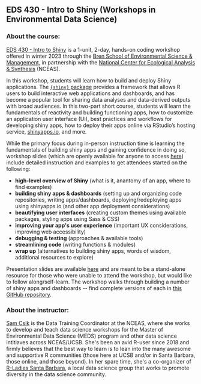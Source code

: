 ## EDS 430 - Intro to Shiny (Workshops in Environmental Data Science)

### About the course: 

[EDS 430 - Intro to Shiny](https://bren.ucsb.edu/courses/eds-430) is a 1-unit, 2-day, hands-on coding workshop offered in winter 2023 through the [Bren School of Environmental Science & Management](https://bren.ucsb.edu/), in partnership with the [National Center for Ecological Analysis & Synthesis](https://www.nceas.ucsb.edu/) (NCEAS). 

In this workshop, students will learn how to build and deploy Shiny applications. The [`{shiny}` package](https://shiny.rstudio.com/) provides a framework that allows R users to build interactive web applications and dashboards, and has become a popular tool for sharing data analyses and data-derived outputs with broad audiences. In this two-part short course, students will learn the fundamentals of reactivity and building functioning apps, how to customize an application user interface (UI), best practices and workflows for developing shiny apps, how to deploy their apps online via RStudio’s hosting service, [shinyapps.io](https://shinyapps.io/), and more.

While the primary focus during in-person instruction time is learning the fundamentals of building shiny apps and gaining confidence in doing so, workshop slides (which are openly available for anyone to access [here](https://ucsb-meds.github.io/EDS430-Shiny/#/title-slide)) include detailed instruction and examples to get attendees started on the following:

- **high-level overview of Shiny** (what is it, anantomy of an app, where to find examples)
- **building shiny apps & dashboards** (setting up and organizing code repositories, writing apps/dashboards, deploying/redeploying apps using shinyapps.io (and other app deployment considerations)
- **beautifying user interfaces** (creating custom themes using available packages, styling apps using Sass & CSS)
- **improving your app's user experience** (important UX considerations, improving web accessibility)
- **debugging & testing** (approaches & available tools)
- **streamlining code** (writing functions & modules)
- **wrap up** (alternatives to building shiny apps, words of wisdom, additional resources to explore)

Presentation slides are available [here](https://ucsb-meds.github.io/EDS430-Shiny/#/title-slide) and are meant to be a stand-alone resource for those who were unable to attend the workshop, but would like to follow along/self-learn. The workshop walks through building a number of shiny apps and dashboards -- find complete versions of each in [this GitHub repository](https://github.com/samanthacsik/EDS430-shiny-app).

### About the instructor:

[Sam Csik](https://samanthacsik.github.io/) is the Data Training Coordinator at the NCEAS, where she works to develop and teach data science workshops for the Master of Environmental Data Science (MEDS) program and other data science intitiaves across NCEAS/UCSB. She's been an avid R-user since 2018 and firmly believes that the best way to learn is to lean into the many awesome and supportive R communities (those here at UCSB and/or in Santa Barbara, those online, and those beyond). In her spare time, she's a co-organizer of [R-Ladies Santa Barbara](https://www.meetup.com/rladies-santa-barbara/), a local data science group that works to promote diversity in the data science community.
